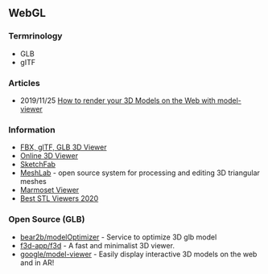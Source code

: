 ## WebGL


### Termrinology
- GLB
- gITF


### Articles
- 2019/11/25 [How to render your 3D Models on the Web with model-viewer](https://medium.com/swlh/how-to-render-your-3d-models-on-the-web-with-model-viewer-1c389a513855)


### Information
- [FBX, glTF, GLB 3D Viewer](https://overbits.herokuapp.com/fbxgltf/)
- [Online 3D Viewer](http://3dviewer.net/)
- [SketchFab](https://sketchfab.com/)
- [MeshLab](https://www.meshlab.net/) - open source system for processing and editing 3D triangular meshes
- [Marmoset Viewer](https://marmoset.co/toolbag/viewer/)
- [Best STL Viewers 2020](https://top3dshop.com/blog/best-stl-viewers)


### Open Source (GLB)
- [bear2b/modelOptimizer](https://github.com/bear2b/modelOptimizer) - Service to optimize 3D glb model
- [f3d-app/f3d](https://github.com/f3d-app/f3d) - A fast and minimalist 3D viewer.
- [google/model-viewer](https://github.com/google/model-viewer) - Easily display interactive 3D models on the web and in AR!

